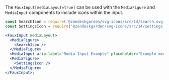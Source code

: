 The `FauxInput[mediaLayout=true]` can be used with the `MediaFigure` and `MediaInput`
components to include icons within the input.

```jsx
const SearchIcon = require('@zendeskgarden/svg-icons/src/14/search.svg').default;
const SettingsIcon = require('@zendeskgarden/svg-icons/src/14/settings.svg').default;

<FauxInput mediaLayout>
  <MediaFigure>
    <SearchIcon />
  </MediaFigure>
  <MediaInput aria-label="Media Input Example" placeholder="Example media input" />
  <MediaFigure>
    <SettingsIcon />
  </MediaFigure>
</FauxInput>;
```

